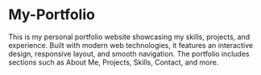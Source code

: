 # My-Portfolio
This is my personal portfolio website showcasing my skills, projects, and experience. Built with modern web technologies, it features an interactive design, responsive layout, and smooth navigation. The portfolio includes sections such as About Me, Projects, Skills, Contact, and more.
